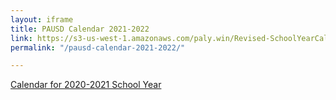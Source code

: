 ```yaml
---
layout: iframe
title: PAUSD Calendar 2021-2022
link: https://s3-us-west-1.amazonaws.com/paly.win/Revised-SchoolYearCalendar2021_2022.pdf
permalink: "/pausd-calendar-2021-2022/"

---
```

<p><a href="/pausd-calendar-2020-2021">Calendar for 2020-2021 School Year</a></p>